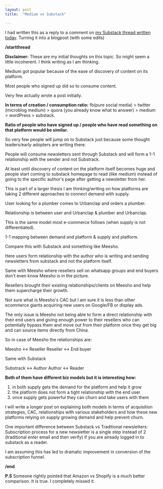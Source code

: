 ```yaml
---
layout: post
title:  "Medium vs Substack"

---
```

I had written this as a reply to a comment on [my Substack thread written today](https://twitter.com/manas_saloi). Turning it into a blogpost (with some edits)

**/startthread**

**Disclaimer:** These are my initial thoughts on this topic. So might seem a little incoherent. I think writing as I am thinking.

Medium got popular because of the ease of discovery of content on its platform.

Most people who signed up did so to consume content.

Very few actually wrote a post initially.

**In terms of creation / consumption ratio:** fb(pure social media) > twitter (microblog medium) > quora (you already know what to answer) > medium > wordPress > substack.

**Ratio of people who have signed up / people who have read something on that platform would be similar.**

So very few people will jump on to Substack just because some thought leaders/early adopters are writing there.

People will consume newsletters sent through Substack and will form a 1-1 relationship with the sender and not Substrack.

At least until discovery of content on the platform itself becomes huge and people start coming to substack homepage to read (like medium) instead of going to the specific author's page after getting a newsletter from her.

This is part of a larger thesis I am thinking/writing on how platforms are taking 2 different approaches to connect demand with supply.

User looking for a plumber comes to Urbanclap and orders a plumber.

Relationship is between user and Urbanclap & plumber and Urbanclap.

This is the same model most e-commerce follows (when supply is not differentiated).

1-1 mapping between demand and platform & supply and platform.

Compare this with Substack and something like Meesho.

Here users form relationship with the author who is writing and sending newsletters from substack and not the platform itself.

Same with Meesho where resellers sell on whatsapp groups and end buyers don't even know Meesho is in the picture.

Resellers brought their existing relationships/clients on Meesho and help them supercharge their growth.

Not sure what is Meesho's CAC but I am sure it is less than other ecommerce giants acquiring new users on Google/FB or display ads.

The only issue is Meesho not being able to form a direct relationship with their end users and giving enough power to their resellers who can potentially bypass them and move out from their platform once they get big and can source items directly from China.

So in case of Meesho the relationships are:

Meesho <-> Reseller
Reseller <-> End buyer

Same with Substack

Substrack <-> Author
Author <-> Reader

**Both of them have different biz models but it is interesting how:**
1. in both supply gets the demand for the platform and help it grow
2. the platform does not form a tight relationship with the end user
3. once supply gets powerful they can churn and take users with them

I will write a longer post on explaining both models in terms of acquisition strategies, CAC, relationships with various stakeholders and how these new platforms relying on supply growing demand and help prevent churn.

One important difference between Substack vs Traditional newsletters: Subscription process for a new newsletter is a single step instead of 2 (traditional enter email and then verify) if you are already logged in to substack as a reader.

I am assuming this has led to dramatic improvement in conversion of the subscription funnel.

**/end**

**P.S** Someone rightly pointed that Amazon vs Shopify is a much better comparison. It is true. I completely missed it.
